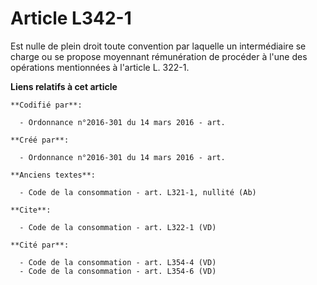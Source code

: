 # Article L342-1

Est nulle de plein droit toute convention par laquelle un intermédiaire se charge ou se propose moyennant rémunération de
procéder à l'une des opérations mentionnées à l'article L. 322-1.

**Liens relatifs à cet article**

	**Codifié par**:

	  - Ordonnance n°2016-301 du 14 mars 2016 - art.

	**Créé par**:

	  - Ordonnance n°2016-301 du 14 mars 2016 - art.

	**Anciens textes**:

	  - Code de la consommation - art. L321-1, nullité (Ab)

	**Cite**:

	  - Code de la consommation - art. L322-1 (VD)

	**Cité par**:

	  - Code de la consommation - art. L354-4 (VD)
	  - Code de la consommation - art. L354-6 (VD)
